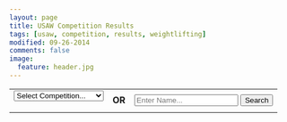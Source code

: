 ```yaml
---
layout: page
title: USAW Competition Results
tags: [usaw, competition, results, weightlifting]
modified: 09-26-2014
comments: false
image:
  feature: header.jpg
---
```


<html>
  <table>
	<tr>
	  <td>
		<form name="formOptions" onsubmit="return getComps();">
		  <select onChange="getYears()" name="comp" id="comp"/>
		  <option value="null">Select Competition...</option>
		  <option value="AmericanOpen">American Open</option>
		  <option value="CollegiateNationals">Collegiate Nationals</option>
		  <option value="JuniorNationals">Junior Nationals</option>
		  <option value="NationalChampionship">National Championship</option>
		  <option value="OlympicTrials">Olympic Trials</option>
		</form>
	  </td>
	  <td>
		<div id="resultsPadding"><b>OR</b></div>
	  </td>
	  <td>
		<form name="athleteSearch" onsubmit="return getComps();" style="display:inline;">
		  <input type="text" name="name" id="name" placeholder="Enter Name..." onKeyUp="getComps();">
		  <input type="submit" value="Search"/>
		</form>
	  </td>
	</tr>
  </table>
  <br />
  <div id="years"></div>
  <div id="topOTable"> &nbsp; </div>
  <br />
  <div id="tableHere"></div>
  <br />
</html>

<script>

var httpObject = null;
var getBaseUrl = 'http://callahan.nerdster.org:8080/usaw/'

//Get the HTTP Object.
function getHTTPObject(){
	if (window.XMLHttpRequest){
		//Make sure the object is currently null.
	    return new XMLHttpRequest();
	}
	else if (window.ActiveXObject) {
		return new ActiveXObject("Microsoft.XMLHTTP");
	}
	else {
	    alert("Your browser does not support AJAX.");
	    return null;
	}
}

//Change the value of the div to the year dropdown after comp is selected.
function setYearDropdown(){
	if(httpObject.readyState == 4){
        document.getElementById('years').innerHTML = httpObject.responseText;
		httpObject = null;
    }
}

//Make the table in the table div.
function setTable(){
	if(httpObject.readyState == 4){
        document.getElementById('tableHere').innerHTML = httpObject.responseText;
		httpObject = null;
    }
}

//AJAX call to get the years. Call the function to chage the page.
function getYears(){
	//Clear the table
	document.getElementById('tableHere').innerHTML = "";
    document.getElementById('years').innerHTML = "Loading Years...";
	httpObject = getHTTPObject();
	if (httpObject != null) {
	    httpObject.open(
            "GET",
            getBaseUrl.concat("getYears.php/?target="+document.getElementById('comp').value),
            true);
	    httpObject.send(null);
	    httpObject.onreadystatechange = setYearDropdown;
	}
}

//Called from year dropdown. Call the function to add the table to the page.
function getTable(){
       document.getElementById('tableHere').innerHTML = "Loading Table...";
	httpObject = getHTTPObject();
	if (httpObject != null) {
	    httpObject.open("GET",
                        getBaseUrl.concat("makeTable.php/?comp="+document.getElementById('comp').value+"&year="+document.getElementById('year').value),
                        true);
	    httpObject.send(null);
	    httpObject.onreadystatechange = setTable;
	}
}

/*
 * Now these functions are if they searched for name.
 */
//Calls to get all the results for the named athlete.
function getComps(){
	//Clear the comps and table when they start typing. Say we're lookin..
	document.getElementById('tableHere').innerHTML = "";
	document.getElementById('years').innerHTML = "Searching...";
	httpObject = getHTTPObject();
    if (httpObject != null) {
		// Get comps
    	httpObject.open("GET",
                        getBaseUrl.concat("findAthlete.php/?name="+document.getElementById('name').value),
                        true);
		httpObject.send(null);
        httpObject.onreadystatechange = setComps;
     }

	return false;
}

//Set the options
function setComps(){
	if(httpObject.readyState == 4){
        document.getElementById('years').innerHTML = httpObject.responseText;
    }
}

//Get the table from the search box
function getTableFromSearch(comp, year, div){
	document.getElementById('tableHere').innerHTML = "Loading Table...";
	httpObject = getHTTPObject();
	if (httpObject != null) {
	    httpObject.open("GET",
                        getBaseUrl.concat("makeTable.php/?comp="+comp+"&year="+year),
                        true);
	    httpObject.send(null);
	    httpObject.onreadystatechange = setTable;
	}
}

</script>
